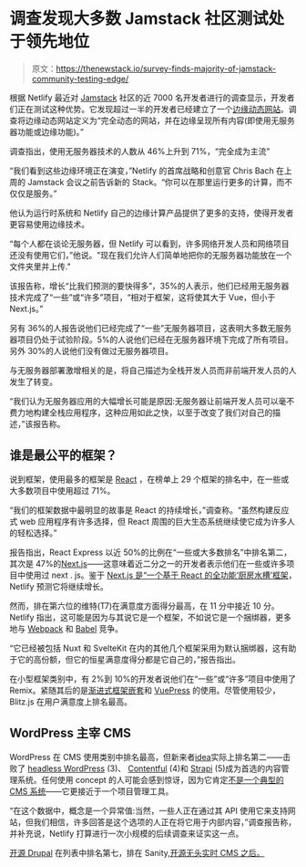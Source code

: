 # 调查发现大多数 Jamstack 社区测试处于领先地位

> 原文：<https://thenewstack.io/survey-finds-majority-of-jamstack-community-testing-edge/>

根据 Netlify 最近对 [Jamstack](https://thenewstack.io/predictions-for-the-jamstack-in-2022/) 社区的近 7000 名开发者进行的调查显示，开发者们正在测试这种优势。它发现超过一半的开发者已经建立了一个[边缘动态网站](https://thenewstack.io/jamstack-panel-how-the-edge-will-change-development/)。调查将边缘动态网站定义为“完全动态的网站，并在边缘呈现所有内容(即使用无服务器功能或边缘功能)。”

调查指出，使用无服务器技术的人数从 46%上升到 71%，“完全成为主流”

“我们看到这些边缘环境正在演变，”Netlify 的首席战略和创意官 Chris Bach 在上周的 Jamstack 会议之前告诉新的 Stack。“你可以在那里运行更多的计算，而不仅仅是服务。”

他认为运行时系统和 Netlify 自己的边缘计算产品提供了更多的支持，使得开发者更容易使用边缘技术。

“每个人都在谈论无服务器，但 Netlify 可以看到，许多网络开发人员和网络项目还没有使用它们，”他说。"现在我们允许人们简单地把你的无服务器功能放在一个文件夹里并上传."

该报告称，增长“比我们预测的要快得多”，35%的人表示，他们已经用无服务器技术完成了“一些”或“许多”项目，“相对于框架，这将使其大于 Vue，但小于 Next.js。”

另有 36%的人报告说他们已经完成了“一些”无服务器项目，这表明大多数无服务器项目仍处于试验阶段。5%的人说他们已经在无服务器环境下完成了所有项目。另外 30%的人说他们没有做过无服务器项目。

与无服务器部署激增相关的是，将自己描述为全栈开发人员而非前端开发人员的人发生了转变。

“我们认为无服务器应用的大幅增长可能是原因:无服务器让前端开发人员可以毫不费力地构建全栈应用程序，这种应用如此之快，以至于改变了我们对自己的描述，”该报告称。

## 谁是最公平的框架？

说到框架，使用最多的框架是 [React](https://thenewstack.io/how-to-use-google-sheets-as-a-database-with-react-and-ssr/) ，在榜单上 29 个框架的排名中，在一些或大多数项目中使用超过 71%。

“我们的框架数据中最明显的故事是 React 的持续增长，”调查称。“虽然构建反应式 web 应用程序有许多选择，但 React 周围的巨大生态系统继续使它成为许多人的轻松选择。”

报告指出，React Express 以近 50%的比例在“一些或大多数排名”中排名第二，其次是 47%的[Next.js](https://thenewstack.io/what-developers-told-us-about-vercels-next-js-update/)——这意味着近二分之一的开发者表示他们在一些或许多项目中使用过 next . js。鉴于 [Next.js 是“一个基于 React 的全功能‘厨房水槽’框架](https://thenewstack.io/next-js-13-debuts-a-faster-rust-based-bundler/)，Netlify 预测它将继续增长。

然而，排在第六位的维特(T7)在满意度方面得分最高，在 11 分中接近 10 分。Netlify 指出，这可能是因为与其说它是一个框架，不如说它是一个捆绑器，更多地与 [Webpack](https://thenewstack.io/airbnb-moves-from-webpack-to-metro-enjoys-shorter-build-times/) 和 [Babel](https://babeljs.io/) 竞争。

“它已经被包括 Nuxt 和 SvelteKit 在内的其他几个框架采用为默认捆绑器，这有助于它的高份额，但它的恒星满意度得分都是它自己的，”报告指出。

在小型框架类别中，有 2%到 10%的开发者说他们在“一些”或“许多”项目中使用了 Remix。紧随其后的是[渐进式框架嵌套](https://nestjs.com/)和 [VuePress](https://vuepress.vuejs.org/) 的使用。尽管使用较少，Blitz.js 在用户满意度上排名最高。

## WordPress 主宰 CMS

WordPress 在 CMS 使用类别中排名最高，但新来者[idea](https://www.notion.so/)实际上排名第二——击败了 [headless WordPress](https://thenewstack.io/wp-engine-expands-its-headless-solution-for-wordpress/) (3)、 [Contentful](https://www.contentful.com/) (4)和 [Strapi](https://thenewstack.io/headless-cms-strapi-to-offer-cloud-platform-as-a-service/) (5)成为首选的内容管理系统。任何使用 concept 的人可能会感到惊讶，因为它肯定[不是一个典型的 CMS 系统](https://bejamas.io/blog/how-to-create-next-js-blog-using-notion-as-a-cms)——它更接近于一个项目管理工具。

“在这个数据中，概念是一个异常值:当然，一些人正在通过其 API 使用它来支持网站，但我们相信，许多回答是这个选项的人正在将它用于内部内容，”调查报告称，并补充说，Netlify 打算进行一次小规模的后续调查来证实这一点。

[开源 Drupal](https://thenewstack.io/next-drupal-offers-frontend-developers-decoupled-experience/) 在列表中排名第七，排在 Sanity,[开源无头实时 CMS 之后。](https://www.sanity.io/)

<svg xmlns:xlink="http://www.w3.org/1999/xlink" viewBox="0 0 68 31" version="1.1"><title>Group</title> <desc>Created with Sketch.</desc></svg>